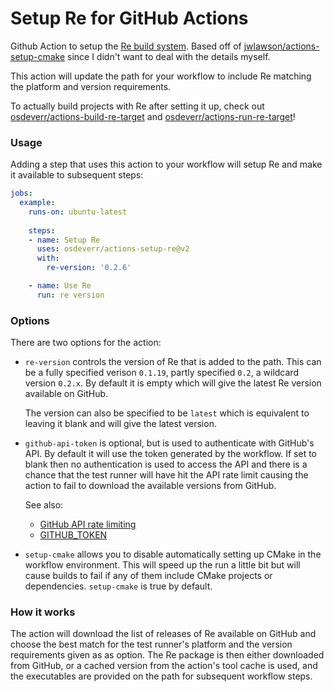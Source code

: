 # Setup Re for GitHub Actions

Github Action to setup the [Re build system](https://github.com/osdeverr/rebs).
Based off of [jwlawson/actions-setup-cmake](https://github.com/jwlawson/actions-setup-cmake) since I didn't want to deal with the details myself.

This action will update the path for your workflow to include Re matching the platform and version requirements.

To actually build projects with Re after setting it up, check out [osdeverr/actions-build-re-target](https://github.com/osdeverr/actions-build-re-target) and [osdeverr/actions-run-re-target](https://github.com/osdeverr/actions-run-re-target)!

### Usage

Adding a step that uses this action to your workflow will setup Re and make it available to subsequent steps:

```yaml
jobs:
  example:
    runs-on: ubuntu-latest
    
    steps:
    - name: Setup Re
      uses: osdeverr/actions-setup-re@v2
      with:
        re-version: '0.2.6'

    - name: Use Re
      run: re version
```

### Options

There are two options for the action:

* `re-version` controls the version of Re that is added to the path. This
  can be a fully specified verison `0.1.19`, partly specified `0.2`, a wildcard
  version `0.2.x`. By default it is empty which will give the latest Re
  version available on GitHub.

  The version can also be specified to be `latest` which is equivalent to
  leaving it blank and will give the latest version.

* `github-api-token` is optional, but is used to authenticate with GitHub's
  API. By default it will use the token generated by the workflow. If set to
  blank then no authentication is used to access the API and there is a chance
  that the test runner will have hit the API rate limit causing the action to
  fail to download the available versions from GitHub.

  See also:
   - [GitHub API rate limiting]
   - [GITHUB_TOKEN]

 * `setup-cmake` allows you to disable automatically setting up CMake in the workflow environment.
   This will speed up the run a little bit but will cause builds to fail if any of them include
   CMake projects or dependencies. `setup-cmake` is true by default.

### How it works

The action will download the list of releases of Re available on GitHub and
choose the best match for the test runner's platform and the version
requirements given as as option. The Re package is then either downloaded
from GitHub, or a cached version from the action's tool cache is used, and the
executables are provided on the path for subsequent workflow steps.


[GitHub API rate limiting]: https://developer.github.com/v3/#rate-limiting
[GITHUB_TOKEN]: https://help.github.com/en/actions/automating-your-workflow-with-github-actions/authenticating-with-the-github_token#about-the-github_token-secret


